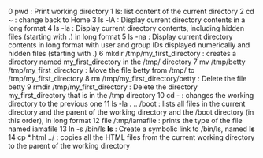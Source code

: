 0 pwd : Print working directory
1 ls: list content of the current directory
2 cd ~ : change back to Home 
3 ls -lA : Display current directory contents in a long format
4 ls -la : Display current directory contents, including hidden files (starting with .) in long format
5 ls -na : Display current directory contents in long format with user and group IDs displayed numerically and hidden files (starting with .)
6 mkdir /tmp/my_first_directory : creates a directory named my_first_directory in the /tmp/ directory
7 mv /tmp/betty /tmp/my_first_directory : Move the file betty from /tmp/ to /tmp/my_first_directory
8 rm /tmp/my_first_directory/betty : Delete the file betty
9 rmdir /tmp/my_first_directory : Delete the directory my_first_directory that is in the /tmp directory
10 cd - : changes the working directory to the previous one
11 ls -la . ..  /boot : lists all files  in the current directory and the parent of the working directory and the /boot directory (in this order), in long format
12 file /tmp/iamafile : prints the type of the file named iamafile
13 ln -s /bin/ls __ls__ : Create a symbolic link to /bin/ls, named __ls__ 
14 cp *.html ../ : copies all the HTML files from the current working directory to the parent of the working directory
